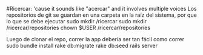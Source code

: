 #Ricercar: 'cause it sounds like "acercar" and it involves multiple voices
Los repositorios de git se guardan en una carpeta en la raíz del sistema, por que lo que se debe ejecutar
    sudo mkdir /ricercar
    sudo mkdir /ricercar/repositories
    chown $USER /ricercar/repositories

Luego de clonar el repo, correr la app debería ser tan fácil como correr
    sudo bundle install
    rake db:migrate
    rake db:seed
    rails server
    
